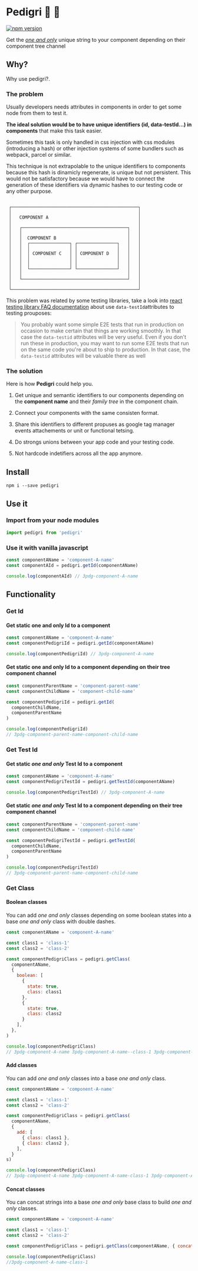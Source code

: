 # Pedigri :dog: :100:

[![npm version](https://badge.fury.io/js/pedigri.svg)](https://badge.fury.io/js/pedigri)

Get the *[one and only](https://www.youtube.com/watch?v=ZvMsp7s78Do)* unique string to your component depending on their component tree channel


## Why?

Why use pedigri?.


### The problem

Usually developers needs attributes in components in order to get some node from them to test it.

**The ideal solution would be to have unique identifiers (id, data-testId...) in components** that make this task easier.

Sometimes this task is only handled in css injection with css modules (introducing a hash) or other injection systems of some bundlers such as webpack, parcel or similar.

This technique is not extrapolable to the unique identifiers to components because this hash is dinamicly regenerate, is unique but not persistent. This would not be satisfactory because we would have to connect the generation of these identifiers via dynamic hashes to our testing code or any other purpose.



```textile

 ┌────────────────────────────────────────────────┐
 │                                                │
 │   COMPONENT A                                  │
 │                                                │ 
 │   ┌────────────────────────────────────────┐   │
 │   │                                        │   │
 │   │  COMPONENT B                           │   │
 │   │  ┌───────────────┐ ┌───────────────┐   │   │
 │   │  │               │ │               │   │   │
 │   │  │ COMPONENT C   │ │ COMPONENT D   │   │   │
 │   │  │               │ │               │   │   │
 │   │  │               │ │               │   │   │
 │   │  └───────────────┘ └───────────────┘   │   │
 │   │                                        │   │
 │   └────────────────────────────────────────┘   │
 │                                                │
 └────────────────────────────────────────────────┘

```

This problem was related by some testing libraries, take a look into [react testing library FAQ documentation](https://testing-library.com/docs/dom-testing-library/faq/) about use `data-testId`attributes to testing prouposes:

> You probably want some simple E2E tests that run in production on occasion to make certain that things are working smoothly. In that case the `data-testid` attributes will be very useful. Even if you don't run these in production, you may want to run some E2E tests that run on the same code you're about to ship to production. In that case, the `data-testid` attributes will be valuable there as well


### The solution

Here is how **Pedigri** could help you. 

1. Get unique and semantic identifiers to our components depending on the **component name** and their *family tree* in the component chain.

2. Connect your components with the same consisten format.

3. Share this identifiers to different propuses as google tag manager events attachements or unit or functional tetsing.

4. Do strongs unions between your app code and your testing code.

5. Not hardcode indetifiers across all the app anymore.


## Install

```shell
npm i --save pedigri
```

## Use it

### Import from your node modules

```javascript
import pedigri from 'pedigri'
```

### Use it with vanilla javascript

```javascript
const componentAName = 'component-A-name'
const componentAId = pedigri.getId(componentAName)

console.log(componentAId) // 3pdg-component-A-name
```

## Functionality

### Get Id

#### Get static one and only Id to a component

```javascript
const componentAName = 'component-A-name'
const componentPedigriId = pedigri.getId(componentAName)

console.log(componentPedigriId) // 3pdg-component-A-name
```

#### Get static one and only Id to a component depending on their tree component channel

```javascript
const componentParentName = 'component-parent-name'
const componentChildName = 'component-child-name'

const componentPedigriId = pedigri.getId(
  componentChildName,
  componentParentName
)

console.log(componentPedigriId)
// 3pdg-component-parent-name-component-child-name
```

### Get Test Id

#### Get static *one and only* Test Id to a component

```javascript
const componentAName = 'component-A-name'
const componentPedigriTestId = pedigri.getTestId(componentAName)

console.log(componentPedigriTestId) // 3pdg-component-A-name
```

#### Get static *one and only* Test Id to a component depending on their tree component channel

```javascript
const componentParentName = 'component-parent-name'
const componentChildName = 'component-child-name'

const componentPedigriTestId = pedigri.getTestId(
  componentChildName,
  componentParentName
)

console.log(componentPedigriTestId)
// 3pdg-component-parent-name-component-child-name
```

### Get Class

#### Boolean classes

You can add *one and only* classes depending on some boolean states into a base *one and only* class with double dashes.

```javascript
const componentAName = 'component-A-name'

const class1 = 'class-1'
const class2 = 'class-2'

const componentPedigriClass = pedigri.getClass(
  componentAName,
  {
    boolean: [
      {
        state: true,
        class: class1
      },
      {
        state: true,
        class: class2
      }
    ],
  },
)

console.log(componentPedigriClass)
// 3pdg-component-A-name 3pdg-component-A-name--class-1 3pdg-component-A-name--class-2
```

#### Add classes

You can add *one and only* classes into a base *one and only* class.

```javascript
const componentAName = 'component-A-name'

const class1 = 'class-1'
const class2 = 'class-2'

const componentPedigriClass = pedigri.getClass(
  componentAName,
  {
    add: [
      { class: class1 },
      { class: class2 },
    ],
  }
s)

console.log(componentPedigriClass)
// 3pdg-component-A-name 3pdg-component-A-name-class-1 3pdg-component-A-name-class-2
```

#### Concat classes

You can concat strings into a base *one and only* base class to build *one and only* classes.

```javascript
const componentAName = 'component-A-name'

const class1 = 'class-1'
const class2 = 'class-2'

const componentPedigriClass = pedigri.getClass(componentAName, { concat: [{ class: class1 }] })

console.log(componentPedigriClass)
//3pdg-component-A-name-class-1
```
